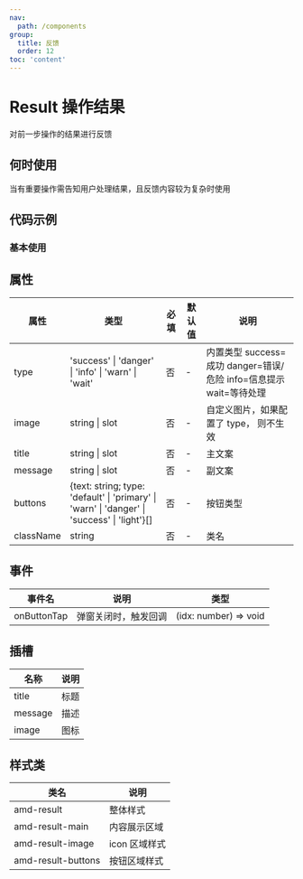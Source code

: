 ```yaml
---
nav:
  path: /components
group:
  title: 反馈
  order: 12
toc: 'content'
---
```

          
# Result 操作结果
对前一步操作的结果进行反馈
## 何时使用
当有重要操作需告知用户处理结果，且反馈内容较为复杂时使用
## 代码示例
### 基本使用
<code src='../../demo/pages/Result'></code>


    
## 属性
| 属性 | 类型 | 必填 | 默认值 | 说明 |
| -----|-----|-----|-----|----- |
| type | 'success' &verbar; 'danger' &verbar; 'info' &verbar; 'warn' &verbar; 'wait' | 否 | - | 内置类型 success=成功 danger=错误/危险 info=信息提示 wait=等待处理 |
| image | string &verbar; slot | 否 | - | 自定义图片，如果配置了 type， 则不生效 |
| title | string &verbar; slot | 否 | - | 主文案 |
| message | string &verbar; slot | 否 | - | 副文案 |
| buttons | {text: string; type: 'default' &verbar; 'primary' &verbar; 'warn' &verbar; 'danger' &verbar; 'success' &verbar; 'light'}[] | 否 | - | 按钮类型 |
| className | string | 否 | - | 类名 |

## 事件

| 事件名 | 说明 | 类型 |
| -----|-----|-----|
| onButtonTap | 弹窗关闭时，触发回调 | (idx: number) => void |

## 插槽
| 名称 | 说明 |
| ----|----|
| title | 标题 |
| message | 描述 |
| image | 图标 |

## 样式类

| 类名 | 说明 |
| ----|----|
| amd-result | 整体样式 |
| amd-result-main | 内容展示区域 |
| amd-result-image | icon 区域样式 |
| amd-result-buttons | 按钮区域样式 |

